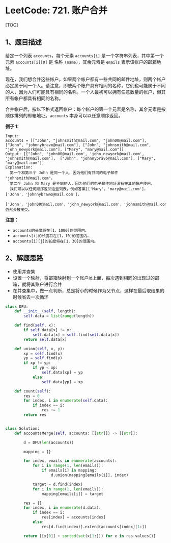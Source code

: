 # LeetCode: 721. 账户合并

[TOC]

## 1、题目描述

给定一个列表 `accounts`，每个元素 `accounts[i]` 是一个字符串列表，其中第一个元素 `accounts[i][0]` 是 名称 `(name)`，其余元素是 `emails` 表示该帐户的邮箱地址。

现在，我们想合并这些帐户。如果两个帐户都有一些共同的邮件地址，则两个帐户必定属于同一个人。请注意，即使两个帐户具有相同的名称，它们也可能属于不同的人，因为人们可能具有相同的名称。一个人最初可以拥有任意数量的帐户，但其所有帐户都具有相同的名称。

合并帐户后，按以下格式返回帐户：每个帐户的第一个元素是名称，其余元素是按顺序排列的邮箱地址。`accounts` 本身可以以任意顺序返回。

**例子 1:**

```
Input: 
accounts = [["John", "johnsmith@mail.com", "john00@mail.com"], ["John", "johnnybravo@mail.com"], ["John", "johnsmith@mail.com", "john_newyork@mail.com"], ["Mary", "mary@mail.com"]]
Output: [["John", 'john00@mail.com', 'john_newyork@mail.com', 'johnsmith@mail.com'],  ["John", "johnnybravo@mail.com"], ["Mary", "mary@mail.com"]]
Explanation: 
  第一个和第三个 John 是同一个人，因为他们有共同的电子邮件 "johnsmith@mail.com"。 
  第二个 John 和 Mary 是不同的人，因为他们的电子邮件地址没有被其他帐户使用。
  我们可以以任何顺序返回这些列表，例如答案[['Mary'，'mary@mail.com']，['John'，'johnnybravo@mail.com']，
  ['John'，'john00@mail.com'，'john_newyork@mail.com'，'johnsmith@mail.com']]仍然会被接受。
```

**注意：**

- `accounts的长度将在[1，1000]的范围内。`
- `accounts[i]的长度将在[1，10]的范围内。`
- `accounts[i][j]的长度将在[1，30]的范围内。`

## 2、解题思路

- 使用并查集
- 设置一个映射，将邮箱映射到一个账户id上面，每次遇到相同的出现过的邮箱，就将其账户进行合并
- 在并查集中，做一点判断，总是将小的时候作为父节点，这样在最后取结果的时候省去一次循环



```python
class DFU:
    def __init__(self, length):
        self.data = list(range(length))

    def find(self, x):
        if self.data[x] != x:
            self.data[x] = self.find(self.data[x])
        return self.data[x]

    def union(self, x, y):
        xp = self.find(x)
        yp = self.find(y)
        if xp != yp:
            if yp < xp:
                self.data[xp] = yp
            else:
                self.data[yp] = xp

    def count(self):
        res = 0
        for index, i in enumerate(self.data):
            if index == i:
                res += 1
        return res


class Solution:
    def accountsMerge(self, accounts: [[str]]) -> [[str]]:

        d = DFU(len(accounts))

        mapping = {}

        for index, emails in enumerate(accounts):
            for i in range(1, len(emails)):
                if emails[i] in mapping:
                    d.union(mapping[emails[i]], index)

            target = d.find(index)
            for i in range(1, len(emails)):
                mapping[emails[i]] = target

        res = {}
        for index, i in enumerate(d.data):
            if index == i:
                res[index] = accounts[index]
            else:
                res[d.find(index)].extend(accounts[index][1:])

        return [[x[0]] + sorted(set(x[1:])) for x in res.values()]

```

